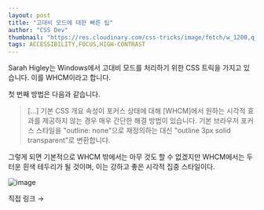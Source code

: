 ```yaml
---
layout: post
title: "고대비 모드에 대한 빠른 팁"
author: "CSS Dev"
thumbnail: "https://res.cloudinary.com/css-tricks/image/fetch/w_1200,q_auto,f_auto/https://css-tricks.com/wp-content/uploads/2020/06/button-focus-outline-whcm.png"
tags: ACCESSIBILITY,FOCUS,HIGH-CONTRAST
---
```



Sarah Higley는 Windows에서 고대비 모드를 처리하기 위한 CSS 트릭을 가지고 있습니다. 이를 WHCM이라고 합니다.

첫 번째 방법은 다음과 같습니다.

> […] 기본 CSS 개요 속성이 포커스 상태에 대해 [WHCM]에서 원하는 시각적 효과를 제공하지 않는 경우 매우 간단한 해결 방법이 있습니다. 기본 브라우저 포커스 스타일을 "outline: none"으로 재정의하는 대신 "outline 3px solid transparent"로 변환합니다.

그렇게 되면 기본적으로 WHCM 밖에서는 아무 것도 할 수 없겠지만 WHCM에서는 두터운 흰색 테두리가 될 것이며, 이는 강하고 좋은 시각적 집중 스타일이다.

![image](https://i1.wp.com/css-tricks.com/wp-content/uploads/2020/06/button-focus-outline-whcm.png?resize=899%2C499&ssl=1)

직접 링크 →